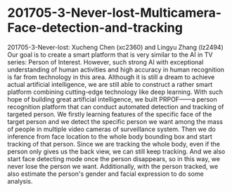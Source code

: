 # 201705-3-Never-lost-Multicamera-Face-detection-and-tracking
201705-3-Never-lost: 
Xucheng Chen (xc2360) and Lingyu Zhang (lz2494)
Our goal is to create a smart platform that is very similar to the AI in TV series: Person of Interest. However, such strong AI with exceptional understanding of human activities and high accuracy in human recognition is far from technology in this area. Although it is still a dream to achieve actual artificial intelligence, we are still able to construct a rather smart platform combining cutting-edge technology like deep learning. With such hope of building great artificial intelligence, we built PRPOF——a person recognition platform that can conduct automated detection and tracking of targeted person. 
We firstly learning features of the specific face of the target person and we detect the specific person we want among the mass of people in multiple video cameras of surveillance system. Then we do inference from face location to the whole body bounding box and start tracking of that person. Since we are tracking the whole body, even if the person only gives us the back view, we can still keep tracking. And we also start face detecting mode once the person disappears, so in this way, we never lose the person we want. Additionally, with the person tracked, we also estimate the person's gender and facial expression to do some analysis.
